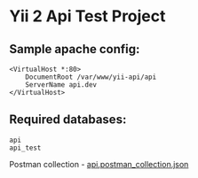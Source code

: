Yii 2 Api Test Project
============================

Sample apache config:
-------------------
    <VirtualHost *:80>
        DocumentRoot /var/www/yii-api/api
        ServerName api.dev
    </VirtualHost>

Required databases:
-------------------
    api
    api_test

Postman collection - [api.postman_collection.json](https://raw.githubusercontent.com/chuykov/yii2-api-test-task/master/api.postman_collection.json) 
